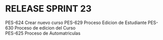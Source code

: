 # RELEASE SPRINT 23
PES-624 Crear nuevo curso 
PES-629 Proceso Edicion de Estudiante
PES-630 Proceso de edicion del Curso  
PES-625 Proceso de Automatriculas
